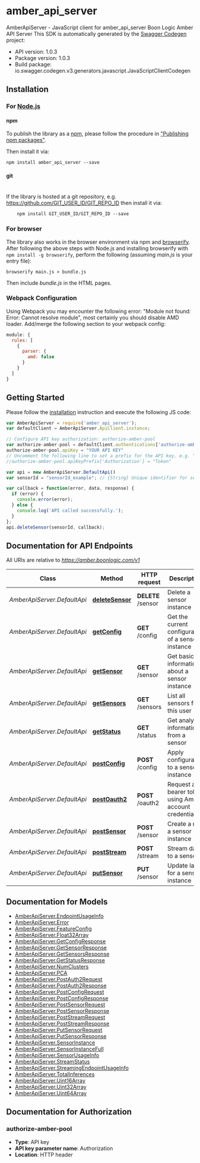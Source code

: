 # amber_api_server

AmberApiServer - JavaScript client for amber_api_server
Boon Logic Amber API Server
This SDK is automatically generated by the [Swagger Codegen](https://github.com/swagger-api/swagger-codegen) project:

- API version: 1.0.3
- Package version: 1.0.3
- Build package: io.swagger.codegen.v3.generators.javascript.JavaScriptClientCodegen

## Installation

### For [Node.js](https://nodejs.org/)

#### npm

To publish the library as a [npm](https://www.npmjs.com/),
please follow the procedure in ["Publishing npm packages"](https://docs.npmjs.com/getting-started/publishing-npm-packages).

Then install it via:

```shell
npm install amber_api_server --save
```

#### git
#
If the library is hosted at a git repository, e.g.
https://github.com/GIT_USER_ID/GIT_REPO_ID
then install it via:

```shell
    npm install GIT_USER_ID/GIT_REPO_ID --save
```

### For browser

The library also works in the browser environment via npm and [browserify](http://browserify.org/). After following
the above steps with Node.js and installing browserify with `npm install -g browserify`,
perform the following (assuming *main.js* is your entry file):

```shell
browserify main.js > bundle.js
```

Then include *bundle.js* in the HTML pages.

### Webpack Configuration

Using Webpack you may encounter the following error: "Module not found: Error:
Cannot resolve module", most certainly you should disable AMD loader. Add/merge
the following section to your webpack config:

```javascript
module: {
  rules: [
    {
      parser: {
        amd: false
      }
    }
  ]
}
```

## Getting Started

Please follow the [installation](#installation) instruction and execute the following JS code:

```javascript
var AmberApiServer = require('amber_api_server');
var defaultClient = AmberApiServer.ApiClient.instance;

// Configure API key authorization: authorize-amber-pool
var authorize-amber-pool = defaultClient.authentications['authorize-amber-pool'];
authorize-amber-pool.apiKey = "YOUR API KEY"
// Uncomment the following line to set a prefix for the API key, e.g. "Token" (defaults to null)
//authorize-amber-pool.apiKeyPrefix['Authorization'] = "Token"

var api = new AmberApiServer.DefaultApi()
var sensorId = "sensorId_example"; // {String} Unique identifier for sensor

var callback = function(error, data, response) {
  if (error) {
    console.error(error);
  } else {
    console.log('API called successfully.');
  }
};
api.deleteSensor(sensorId, callback);
```

## Documentation for API Endpoints

All URIs are relative to *https://amber.boonlogic.com/v1*

Class | Method | HTTP request | Description
------------ | ------------- | ------------- | -------------
*AmberApiServer.DefaultApi* | [**deleteSensor**](docs/DefaultApi.md#deleteSensor) | **DELETE** /sensor | Delete a sensor instance
*AmberApiServer.DefaultApi* | [**getConfig**](docs/DefaultApi.md#getConfig) | **GET** /config | Get the current configuration of a sensor instance
*AmberApiServer.DefaultApi* | [**getSensor**](docs/DefaultApi.md#getSensor) | **GET** /sensor | Get basic information about a sensor instance
*AmberApiServer.DefaultApi* | [**getSensors**](docs/DefaultApi.md#getSensors) | **GET** /sensors | List all sensors for this user
*AmberApiServer.DefaultApi* | [**getStatus**](docs/DefaultApi.md#getStatus) | **GET** /status | Get analytic information from a sensor
*AmberApiServer.DefaultApi* | [**postConfig**](docs/DefaultApi.md#postConfig) | **POST** /config | Apply configuration to a sensor instance
*AmberApiServer.DefaultApi* | [**postOauth2**](docs/DefaultApi.md#postOauth2) | **POST** /oauth2 | Request a bearer token using Amber account credentials
*AmberApiServer.DefaultApi* | [**postSensor**](docs/DefaultApi.md#postSensor) | **POST** /sensor | Create a new a sensor instance
*AmberApiServer.DefaultApi* | [**postStream**](docs/DefaultApi.md#postStream) | **POST** /stream | Stream data to a sensor
*AmberApiServer.DefaultApi* | [**putSensor**](docs/DefaultApi.md#putSensor) | **PUT** /sensor | Update label for a sensor instance

## Documentation for Models

 - [AmberApiServer.EndpointUsageInfo](docs/EndpointUsageInfo.md)
 - [AmberApiServer.Error](docs/Error.md)
 - [AmberApiServer.FeatureConfig](docs/FeatureConfig.md)
 - [AmberApiServer.Float32Array](docs/Float32Array.md)
 - [AmberApiServer.GetConfigResponse](docs/GetConfigResponse.md)
 - [AmberApiServer.GetSensorResponse](docs/GetSensorResponse.md)
 - [AmberApiServer.GetSensorsResponse](docs/GetSensorsResponse.md)
 - [AmberApiServer.GetStatusResponse](docs/GetStatusResponse.md)
 - [AmberApiServer.NumClusters](docs/NumClusters.md)
 - [AmberApiServer.PCA](docs/PCA.md)
 - [AmberApiServer.PostAuth2Request](docs/PostAuth2Request.md)
 - [AmberApiServer.PostAuth2Response](docs/PostAuth2Response.md)
 - [AmberApiServer.PostConfigRequest](docs/PostConfigRequest.md)
 - [AmberApiServer.PostConfigResponse](docs/PostConfigResponse.md)
 - [AmberApiServer.PostSensorRequest](docs/PostSensorRequest.md)
 - [AmberApiServer.PostSensorResponse](docs/PostSensorResponse.md)
 - [AmberApiServer.PostStreamRequest](docs/PostStreamRequest.md)
 - [AmberApiServer.PostStreamResponse](docs/PostStreamResponse.md)
 - [AmberApiServer.PutSensorRequest](docs/PutSensorRequest.md)
 - [AmberApiServer.PutSensorResponse](docs/PutSensorResponse.md)
 - [AmberApiServer.SensorInstance](docs/SensorInstance.md)
 - [AmberApiServer.SensorInstanceFull](docs/SensorInstanceFull.md)
 - [AmberApiServer.SensorUsageInfo](docs/SensorUsageInfo.md)
 - [AmberApiServer.StreamStatus](docs/StreamStatus.md)
 - [AmberApiServer.StreamingEndpointUsageInfo](docs/StreamingEndpointUsageInfo.md)
 - [AmberApiServer.TotalInferences](docs/TotalInferences.md)
 - [AmberApiServer.Uint16Array](docs/Uint16Array.md)
 - [AmberApiServer.Uint32Array](docs/Uint32Array.md)
 - [AmberApiServer.Uint64Array](docs/Uint64Array.md)

## Documentation for Authorization


### authorize-amber-pool

- **Type**: API key
- **API key parameter name**: Authorization
- **Location**: HTTP header

